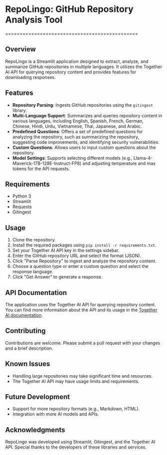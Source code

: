 

# RepoLingo: GitHub Repository Analysis Tool
==============================================

## Overview
RepoLingo is a Streamlit application designed to extract, analyze, and summarize GitHub repositories in multiple languages. It utilizes the Together AI API for querying repository content and provides features for downloading responses.

## Features
*   **Repository Parsing**: Ingests GitHub repositories using the `gitingest` library.
*   **Multi-Language Support**: Summarizes and queries repository content in various languages, including English, Spanish, French, German, Chinese, Hindi, Urdu, Vietnamese, Thai, Japanese, and Arabic.
*   **Predefined Questions**: Offers a set of predefined questions for analyzing the repository, such as summarizing the repository, suggesting code improvements, and identifying security vulnerabilities.
*   **Custom Questions**: Allows users to input custom questions about the repository.
*   **Model Settings**: Supports selecting different models (e.g., Llama-4-Maverick-17B-128E-Instruct-FP8) and adjusting temperature and max tokens for the API requests.

## Requirements
*   Python 3
*   Streamlit
*   Requests
*   Gitingest

## Usage
1.  Clone the repository.
2.  Install the required packages using `pip install -r requirements.txt`.
3.  Set your Together AI API key in the settings sidebar.
4.  Enter the GitHub repository URL and select the format (JSON).
5.  Click "Parse Repository" to ingest and analyze the repository content.
6.  Choose a question type or enter a custom question and select the response language.
7.  Click "Get Answer" to generate a response.

## API Documentation
The application uses the Together AI API for querying repository content. You can find more information about the API and its usage in the [Together AI documentation](https://docs.together.ai/docs/quickstart).

## Contributing
Contributions are welcome. Please submit a pull request with your changes and a brief description.


## Known Issues
*   Handling large repositories may take significant time and resources.
*   The Together AI API may have usage limits and requirements.

## Future Development
*   Support for more repository formats (e.g., Markdown, HTML).
*   Integration with more AI models and APIs.

## Acknowledgments
RepoLingo was developed using Streamlit, Gitingest, and the Together AI API. Special thanks to the developers of these libraries and services.